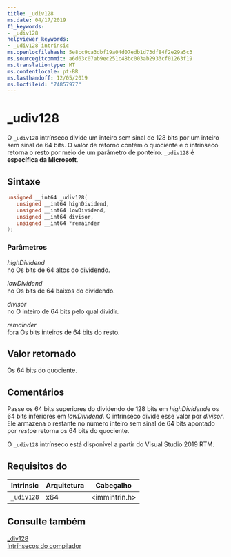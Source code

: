 ```yaml
---
title: _udiv128
ms.date: 04/17/2019
f1_keywords:
- _udiv128
helpviewer_keywords:
- _udiv128 intrinsic
ms.openlocfilehash: 5e8cc9ca3dbf19a04d07edb1d73df84f2e29a5c3
ms.sourcegitcommit: a6d63c07ab9ec251c48bc003ab2933cf01263f19
ms.translationtype: MT
ms.contentlocale: pt-BR
ms.lasthandoff: 12/05/2019
ms.locfileid: "74857977"
---
```

# <a name="_udiv128"></a>_udiv128

O `_udiv128` intrínseco divide um inteiro sem sinal de 128 bits por um inteiro sem sinal de 64 bits. O valor de retorno contém o quociente e o intrínseco retorna o resto por meio de um parâmetro de ponteiro. `_udiv128` é **específica da Microsoft**.

## <a name="syntax"></a>Sintaxe

```C
unsigned __int64 _udiv128(
   unsigned __int64 highDividend,
   unsigned __int64 lowDividend,
   unsigned __int64 divisor,
   unsigned __int64 *remainder
);
```

### <a name="parameters"></a>Parâmetros

*highDividend* \
no Os bits de 64 altos do dividendo.

*lowDividend* \
no Os bits de 64 baixos do dividendo.

*divisor* \
no O inteiro de 64 bits pelo qual dividir.

*remainder* \
fora Os bits inteiros de 64 bits do resto.

## <a name="return-value"></a>Valor retornado

Os 64 bits do quociente.

## <a name="remarks"></a>Comentários

Passe os 64 bits superiores do dividendo de 128 bits em *highDividend*e os 64 bits inferiores em *lowDividend*. O intrínseco divide esse valor por *divisor*. Ele armazena o restante no número inteiro sem sinal de 64 bits apontado por *resto*e retorna os 64 bits do quociente.

O `_udiv128` intrínseco está disponível a partir do Visual Studio 2019 RTM.

## <a name="requirements"></a>Requisitos do

|Intrinsic|Arquitetura|Cabeçalho|
|---------------|------------------|------------|
|`_udiv128`|x64|\<immintrin.h>|

## <a name="see-also"></a>Consulte também

[_div128](div128.md) \
[Intrínsecos do compilador](compiler-intrinsics.md)
